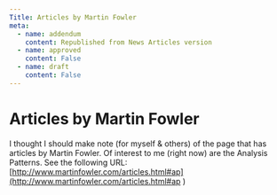 ```yaml
---
Title: Articles by Martin Fowler
meta:
  - name: addendum
    content: Republished from News Articles version
  - name: approved
    content: False
  - name: draft
    content: False
---
```

# Articles by Martin Fowler

I thought I should make note (for myself & others) of the page that has articles by Martin Fowler. Of interest to me (right now) are the Analysis Patterns. See the following URL: [http://www.martinfowler.com/articles.html#ap](http://www.martinfowler.com/articles.html#ap )
